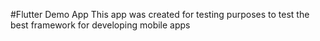 #Flutter Demo App
This app was created for testing purposes to test the best framework for developing mobile apps
